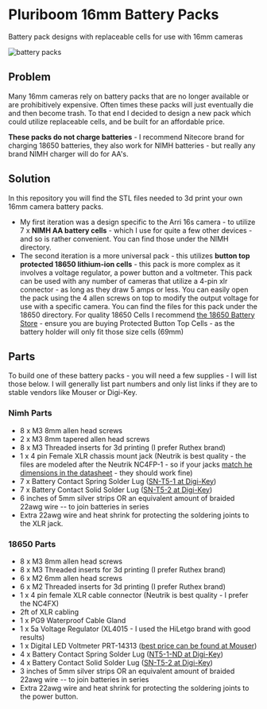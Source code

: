 # Pluriboom 16mm Battery Packs
Battery pack designs with replaceable cells for use with 16mm cameras

![battery packs](https://github.com/kamranjon/pluriboom-16mm-battery-packs/assets/3966239/7c333d91-380e-48c7-97ca-5c4fab63e699)

## Problem
Many 16mm cameras rely on battery packs that are no longer available or are prohibitively expensive. Often times these packs will just eventually die and then become trash. To that end I decided to design a new pack which could utilize replaceable cells, and be built for an affordable price. 

**These packs do not charge batteries** - I recommend Nitecore brand for charging 18650 batteries, they also work for NIMH batteries - but really any brand NIMH charger will do for AA's.

## Solution
In this repository you will find the STL files needed to 3d print your own 16mm camera battery packs. 

- My first iteration was a design specific to the Arri 16s camera - to utilize 7 x **NIMH AA battery cells** - which I use for quite a few other devices - and so is rather convenient. You can find those under the NIMH directory.
- The second iteration is a more universal pack - this utilizes **button top protected 18650 lithium-ion cells** -  this pack is more complex as it involves a voltage regulator, a power button and a voltmeter. This pack can be used with any number of cameras that utilize a 4-pin xlr connector - as long as they draw 5 amps or less. You can easily open the pack using the 4 allen screws on top to modify the output voltage for use with a specific camera.  You can find the files for this pack under the 18650 directory. For quality 18650 Cells I recommend [the 18650 Battery Store](https://www.18650batterystore.com/collections/protected-button-top-18650-batteries) - ensure you are buying Protected Button Top Cells - as the battery holder will only fit those size cells (69mm)

## Parts
To build one of these battery packs - you will need a few supplies - I will list those below. I will generally list part numbers and only list links if they are to stable vendors like Mouser or Digi-Key.

### Nimh Parts
- 8 x M3 8mm allen head screws
- 2 x M3 8mm tapered allen head screws
- 8 x M3 Threaded inserts for 3d printing (I prefer Ruthex brand)
- 1 x 4 pin Female XLR chassis mount jack (Neutrik is best quality - the files are modeled after the Neutrik NC4FP-1 - so if your jacks [match he dimensions in the datasheet](https://www.neutrik.com/media/8436/download/nc4fp-1-1.pdf?v=1) - they should work fine)
- 7 x Battery Contact Spring Solder Lug ([SN-T5-1 at Digi-Key](https://www.digikey.com/en/products/detail/mpd-memory-protection-devices/SN-T5-1/2439583))
- 7 x Battery Contact Solid Solder Lug ([SN-T5-2 at Digi-Key](https://www.digikey.com/en/products/detail/mpd-memory-protection-devices/SN-T5-2/2439587))
- 6 inches of 5mm silver strips OR an equivalent amount of braided 22awg wire -- to join batteries in series 
- Extra 22awg wire and heat shrink for protecting the soldering joints to the XLR jack.

### 18650 Parts
- 8 x M3 8mm allen head screws
- 8 x M3 Threaded inserts for 3d printing (I prefer Ruthex brand)
- 6 x M2 6mm allen head screws
- 6 x M2 Threaded inserts for 3d printing (I prefer Ruthex brand)
- 1 x 4 pin female XLR cable connector (Neutrik is best quality - I prefer the NC4FX)
- 2ft of XLR cabling
- 1 x PG9 Waterproof Cable Gland
- 1 x 5a Voltage Regulator (XL4015 - I used the HiLetgo brand with good results)
- 1 x Digital LED Voltmeter PRT-14313 ([best price can be found at Mouser](https://www.mouser.com/ProductDetail/SparkFun/PRT-14313))
- 4 x Battery Contact Spring Solder Lug ([NT5-1-ND at Digi-Key](https://www.digikey.com/en/products/detail/mpd-memory-protection-devices/SN-T5-1/2439583))
- 4 x Battery Contact Solid Solder Lug ([SN-T5-2 at Digi-Key](https://www.digikey.com/en/products/detail/mpd-memory-protection-devices/SN-T5-2/2439587))
- 3 inches of 5mm silver strips OR an equivalent amount of braided 22awg wire -- to join batteries in series
- Extra 22awg wire and heat shrink for protecting the soldering joints to the power button.
